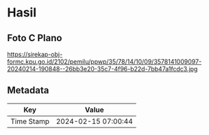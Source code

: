 # Hasil

## Foto C Plano

https://sirekap-obj-formc.kpu.go.id/2102/pemilu/ppwp/35/78/14/10/09/3578141009097-20240214-190848--26bb3e20-35c7-4f96-b22d-7bb47a1fcdc3.jpg


## Metadata

| Key        | Value               |
| ---------- | ------------------- |
| Time Stamp | 2024-02-15 07:00:44 |



